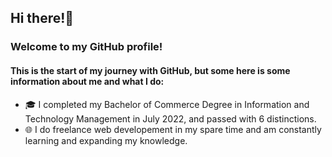 ## Hi there!👋

### Welcome to my GitHub profile! 

#### This is the start of my journey with GitHub, but some here is some information about me and what I do:

- 🎓 I completed my Bachelor of Commerce Degree in Information and Technology Management in July 2022, and passed with 6 distinctions. 
- 🌐 I do freelance web developement in my spare time and am constantly learning and expanding my knowledge. 
